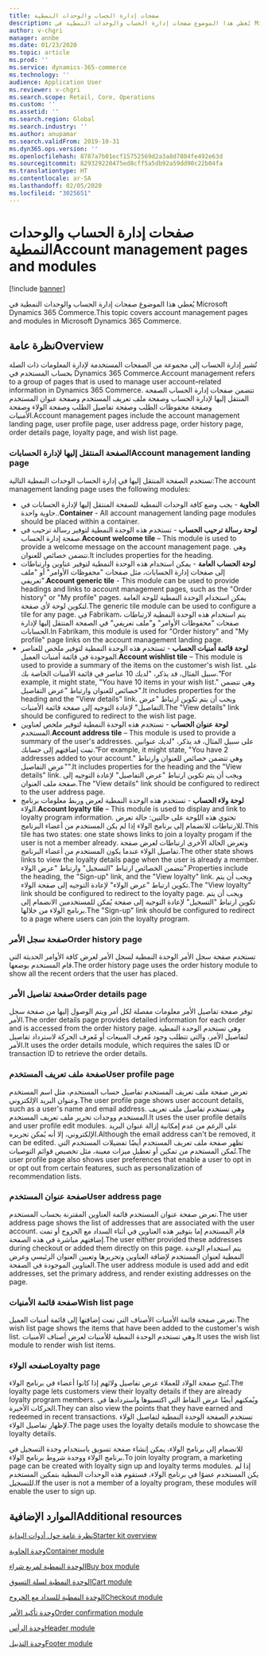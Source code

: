 ```yaml
---
title: صفحات إدارة الحساب والوحدات النمطية
description: يُغطي هذا الموضوع صفحات إدارة الحساب والوحدات النمطية في Microsoft Dynamics 365 Commerce.
author: v-chgri
manager: annbe
ms.date: 01/23/2020
ms.topic: article
ms.prod: ''
ms.service: dynamics-365-commerce
ms.technology: ''
audience: Application User
ms.reviewer: v-chgri
ms.search.scope: Retail, Core, Operations
ms.custom: ''
ms.assetid: ''
ms.search.region: Global
ms.search.industry: ''
ms.author: anupamar
ms.search.validFrom: 2019-10-31
ms.dyn365.ops.version: ''
ms.openlocfilehash: 8787a7b01ecf15752569d2a3a8d7804fe492e63d
ms.sourcegitcommit: 829329220475ed8cff5a5db92a59dd90c22b04fa
ms.translationtype: HT
ms.contentlocale: ar-SA
ms.lasthandoff: 02/05/2020
ms.locfileid: "3025651"
---
```

# <a name="account-management-pages-and-modules"></a><span data-ttu-id="3b1de-103">صفحات إدارة الحساب والوحدات النمطية</span><span class="sxs-lookup"><span data-stu-id="3b1de-103">Account management pages and modules</span></span>


[!include [banner](includes/banner.md)]

<span data-ttu-id="3b1de-104">يُغطي هذا الموضوع صفحات إدارة الحساب والوحدات النمطية في Microsoft Dynamics 365 Commerce.</span><span class="sxs-lookup"><span data-stu-id="3b1de-104">This topic covers account management pages and modules in Microsoft Dynamics 365 Commerce.</span></span>

## <a name="overview"></a><span data-ttu-id="3b1de-105">نظرة عامة</span><span class="sxs-lookup"><span data-stu-id="3b1de-105">Overview</span></span>

<span data-ttu-id="3b1de-106">تُشير إدارة الحساب إلى مجموعة من الصفحات المستخدمة لإدارة المعلومات ذات الصلة بحساب المستخدم في Dynamics 365 Commerce.</span><span class="sxs-lookup"><span data-stu-id="3b1de-106">Account management refers to a group of pages that is used to manage user account–related information in Dynamics 365 Commerce.</span></span> <span data-ttu-id="3b1de-107">تتضمن صفحات إدارة الحساب الصفحة المنتقل إليها لإدارة الحساب وصفحة ملف تعريف المستخدم وصفحة عنوان المستخدم وصفحة محفوظات الطلب وصفحة تفاصيل الطلب وصفحة الولاء وصفحة الأمنيات.</span><span class="sxs-lookup"><span data-stu-id="3b1de-107">Account management pages include the account management landing page, user profile page, user address page, order history page, order details page, loyalty page, and wish list page.</span></span>

### <a name="account-management-landing-page"></a><span data-ttu-id="3b1de-108">الصفحة المنتقل إليها لإدارة الحسابات</span><span class="sxs-lookup"><span data-stu-id="3b1de-108">Account management landing page</span></span>

<span data-ttu-id="3b1de-109">تستخدم الصفحة المنتقل إليها في إدارة الحساب الوحدات النمطية التالية:</span><span class="sxs-lookup"><span data-stu-id="3b1de-109">The account management landing page uses the following modules:</span></span>

- <span data-ttu-id="3b1de-110">**الحاوية** - يجب وضع كافة الوحدات النمطية للصفحة المنتقل إليها لإدارة الحسابات في حاوية واحدة..</span><span class="sxs-lookup"><span data-stu-id="3b1de-110">**Container** - All account management landing page modules should be placed within a container.</span></span> 
- <span data-ttu-id="3b1de-111">**لوحة رسالة ترحيب الحساب** - تستخدم هذه الوحدة النمطية لتوفير رسالة ترحيب في صفحة إدارة الحساب.</span><span class="sxs-lookup"><span data-stu-id="3b1de-111">**Account welcome tile** – This module is used to provide a welcome message on the account management page.</span></span> <span data-ttu-id="3b1de-112">وهي تتضمن خصائص للعنوان.</span><span class="sxs-lookup"><span data-stu-id="3b1de-112">It includes properties for the heading.</span></span>
- <span data-ttu-id="3b1de-113">**لوحة الحساب العامة** - يمكن استخدام هذه الوحدة النمطية لتوفير عناوين وارتباطات إلى صفحات إدارة الحسابات، مثل صفحات "محفوظات الأوامر" أو "ملف تعريفي".</span><span class="sxs-lookup"><span data-stu-id="3b1de-113">**Account generic tile** - This module can be used to provide headings and links to account management pages, such as the "Order history" or "My profile" pages.</span></span> <span data-ttu-id="3b1de-114">يمكن استخدام الوحدة النمطية للوحة العامة لتكوين لوحة لأي صفحة.</span><span class="sxs-lookup"><span data-stu-id="3b1de-114">The generic tile module can be used to configure a tile for any page.</span></span> <span data-ttu-id="3b1de-115">في Fabrikam، يتم استخدام هذه الوحدة النمطية لارتباطات صفحات "محفوظات الأوامر" و"ملف تعريفي" في الصفحة المنتقل إليها لإدارة الحسابات.</span><span class="sxs-lookup"><span data-stu-id="3b1de-115">In Fabrikam, this module is used for "Order history" and "My profile" page links on the account management landing page.</span></span>
- <span data-ttu-id="3b1de-116">**لوحة قائمة أمنيات الحساب** - تستخدم هذه الوحدة النمطية لتوفير ملخص للعناصر الموجودة في قائمة أمنيات العميل.</span><span class="sxs-lookup"><span data-stu-id="3b1de-116">**Account wishlist tile** – This module is used to provide a summary of the items on the customer's wish list.</span></span> <span data-ttu-id="3b1de-117">على سبيل المثال، قد يذكر، "لديك 10 عناصر في قائمة الأمنيات الخاصة بك."</span><span class="sxs-lookup"><span data-stu-id="3b1de-117">For example, it might state, "You have 10 items in your wish list."</span></span> <span data-ttu-id="3b1de-118">وهي تتضمن خصائص للعنوان وارتباط "عرض التفاصيل".</span><span class="sxs-lookup"><span data-stu-id="3b1de-118">It includes properties for the heading and the "View details" link.</span></span> <span data-ttu-id="3b1de-119">ويجب أن يتم تكوين ارتباط "عرض التفاصيل" لإعادة التوجيه إلى صفحة قائمة الأمنيات.</span><span class="sxs-lookup"><span data-stu-id="3b1de-119">The "View details" link should be configured to redirect to the wish list page.</span></span> 
- <span data-ttu-id="3b1de-120">**لوحة عنوان الحساب** - تستخدم هذه الوحدة النمطية لتوفير ملخص لعناوين المستخدم.</span><span class="sxs-lookup"><span data-stu-id="3b1de-120">**Account address tile** – This module is used to provide a summary of the user's addresses.</span></span> <span data-ttu-id="3b1de-121">على سبيل المثال، قد يذكر، "لديك عنوانين تمت إضافتهم إلى حسابك."</span><span class="sxs-lookup"><span data-stu-id="3b1de-121">For example, it might state, "You have 2 addresses added to your account."</span></span> <span data-ttu-id="3b1de-122">وهي تتضمن خصائص للعنوان وارتباط "عرض التفاصيل".</span><span class="sxs-lookup"><span data-stu-id="3b1de-122">It includes properties for the heading and the "View details" link.</span></span> <span data-ttu-id="3b1de-123">ويجب أن يتم تكوين ارتباط "عرض التفاصيل" لإعادة التوجيه إلى صفحة ملف العنوان.</span><span class="sxs-lookup"><span data-stu-id="3b1de-123">The "View details" link should be configured to redirect to the user address page.</span></span>
- <span data-ttu-id="3b1de-124">**لوحة ولاء الحساب** - تستخدم هذه الوحدة النمطية لعرض وربط معلومات برنامج الولاء.</span><span class="sxs-lookup"><span data-stu-id="3b1de-124">**Account loyalty tile** – This module is used to display and link to loyalty program information.</span></span> <span data-ttu-id="3b1de-125">تحتوي هذه اللوحة على حالتين: حالة تعرض للارتباطات للانضمام إلى برنامج الولاء إذا لم يكن المستخدم من أعضاء البرنامج.</span><span class="sxs-lookup"><span data-stu-id="3b1de-125">This tile has two states: one state shows links to join a loyalty progam if the user is not a member already.</span></span> <span data-ttu-id="3b1de-126">وتعرض الحالة الأخرى ارتباطات لعرض صفحة تفاصيل الولاء عندما يكون المستخدم من أعضاء البرنامج.</span><span class="sxs-lookup"><span data-stu-id="3b1de-126">The other state shows links to view the loyalty details page when the user is already a member.</span></span> <span data-ttu-id="3b1de-127">تتضمن الخصائص ارتباط "التسجيل" وارتباط "عرض الولاء".</span><span class="sxs-lookup"><span data-stu-id="3b1de-127">Properties include the heading, the "Sign-up" link, and the "View loyalty" link.</span></span> <span data-ttu-id="3b1de-128">ويجب أن يتم تكوين ارتباط "عرض الولاء" لإعادة التوجيه إلى صفحة الولاء.</span><span class="sxs-lookup"><span data-stu-id="3b1de-128">The "View loyalty" link should be configured to redirect to the loyalty page.</span></span> <span data-ttu-id="3b1de-129">ويجب أن يتم تكوين ارتباط "التسجيل" لإعادة التوجيه إلى صفحة يُمكن للمستخدمين الانضمام إلى برنامج الولاء من خلالها.</span><span class="sxs-lookup"><span data-stu-id="3b1de-129">The "Sign-up" link should be configured to redirect to a page where users can join the loyalty program.</span></span> 

### <a name="order-history-page"></a><span data-ttu-id="3b1de-130">صفحة سجل الأمر</span><span class="sxs-lookup"><span data-stu-id="3b1de-130">Order history page</span></span>

<span data-ttu-id="3b1de-131">تستخدم صفحة سجل الأمر الوحدة النمطية لسجل الأمر لعرض كافة الأوامر الحديثة التي قام المستخدم بوضعها.</span><span class="sxs-lookup"><span data-stu-id="3b1de-131">The order history page uses the order history module to show all the recent orders that the user has placed.</span></span>

### <a name="order-details-page"></a><span data-ttu-id="3b1de-132">صفحة تفاصيل الأمر</span><span class="sxs-lookup"><span data-stu-id="3b1de-132">Order details page</span></span>

<span data-ttu-id="3b1de-133">توفر صفحة تفاصيل الأمر معلومات مفصلة لكل أمر ويتم الوصول إليها من صفحة سجل الأمر.</span><span class="sxs-lookup"><span data-stu-id="3b1de-133">The order details page provides detailed information for each order and is accessed from the order history page.</span></span> <span data-ttu-id="3b1de-134">وهي تستخدم الوحدة النمطية لتفاصيل الأمر، والتي تتطلب وجود مُعرف المبيعات أو مُعرف الحركة لاسترداد تفاصيل الأمر.</span><span class="sxs-lookup"><span data-stu-id="3b1de-134">It uses the order details module, which requires the sales ID or transaction ID to retrieve the order details.</span></span>

### <a name="user-profile-page"></a><span data-ttu-id="3b1de-135">صفحة ملف تعريف المستخدم</span><span class="sxs-lookup"><span data-stu-id="3b1de-135">User profile page</span></span>

<span data-ttu-id="3b1de-136">تعرض صفحة ملف تعريف المستخدم تفاصيل حساب المستخدم، مثل اسم المستخدم وعنوان البريد الإلكتروني.</span><span class="sxs-lookup"><span data-stu-id="3b1de-136">The user profile page shows user account details, such as a user's name and email address.</span></span> <span data-ttu-id="3b1de-137">وهي تستخدم تفاصيل ملف تعريف المستخدم ووحدات تحرير ملف تعريف المستخدم.</span><span class="sxs-lookup"><span data-stu-id="3b1de-137">It uses the user profile details and user profile edit modules.</span></span> <span data-ttu-id="3b1de-138">على الرغم من عدم إمكانية إزالة عنوان البريد الإلكتروني، إلا أنه يُمكن تحريره.</span><span class="sxs-lookup"><span data-stu-id="3b1de-138">Although the email address can't be removed, it can be edited.</span></span> <span data-ttu-id="3b1de-139">تظهر صفحة ملف تعريف المستخدم أيضًا تفضيلات المستخدم التي تُمكن المستخدم من تمكين أو تعطيل ميزات معينة، مثل تخصيص قوائم التوصيات.</span><span class="sxs-lookup"><span data-stu-id="3b1de-139">The user profile page also shows user preferences that enable a user to opt in or opt out from certain features, such as personalization of recommendation lists.</span></span> 

### <a name="user-address-page"></a><span data-ttu-id="3b1de-140">صفحة عنوان المستخدم</span><span class="sxs-lookup"><span data-stu-id="3b1de-140">User address page</span></span>

<span data-ttu-id="3b1de-141">تعرض صفحة عنوان المستخدم قائمة العناوين المقترنة بحساب المستخدم.</span><span class="sxs-lookup"><span data-stu-id="3b1de-141">The user address page shows the list of addresses that are associated with the user account.</span></span> <span data-ttu-id="3b1de-142">قام المستخدم إما بتوفير هذه العناوين في أثناء السداد مع الخروج أو تمت إضافتهم مباشرة في هذه الصفحة.</span><span class="sxs-lookup"><span data-stu-id="3b1de-142">The user either provided these addresses during checkout or added them directly on  this page.</span></span> <span data-ttu-id="3b1de-143">يتم استخدام الوحدة النمطية لعنوان المستخدم لإضافة العناوين وتحريرها وتعيين العنوان الرئيسي وعرض العناوين الموجودة في الصفحة.</span><span class="sxs-lookup"><span data-stu-id="3b1de-143">The user address module is used add and edit addresses, set the primary address, and render existing addresses on the page.</span></span>

### <a name="wish-list-page"></a><span data-ttu-id="3b1de-144">صفحة قائمة الأمنيات</span><span class="sxs-lookup"><span data-stu-id="3b1de-144">Wish list page</span></span>

<span data-ttu-id="3b1de-145">تعرض صفحة قائمة الأمنيات الأصناف التي تمت إضافتها إلى قائمة أمنيات العميل.</span><span class="sxs-lookup"><span data-stu-id="3b1de-145">The wish list page shows the items that have been added to the customer's wish list.</span></span> <span data-ttu-id="3b1de-146">وهي تستخدم الوحدة النمطية للأمنيات لعرض أصناف الأمنيات.</span><span class="sxs-lookup"><span data-stu-id="3b1de-146">It uses the wish list module to render wish list items.</span></span>

### <a name="loyalty-page"></a><span data-ttu-id="3b1de-147">صفحه الولاء</span><span class="sxs-lookup"><span data-stu-id="3b1de-147">Loyalty page</span></span>

<span data-ttu-id="3b1de-148">تُتيح صفحة الولاد للعملاء عرض تفاصيل ولائهم إذا كانوا أعضاء في برنامج الولاء.</span><span class="sxs-lookup"><span data-stu-id="3b1de-148">The loyalty page lets customers view their loyalty details if they are already loyalty program members.</span></span> <span data-ttu-id="3b1de-149">ويُمكنهم أيضًا عرض النقاط التي اكتسبوها واستردادها في الحركات الأخيرة.</span><span class="sxs-lookup"><span data-stu-id="3b1de-149">They can also view the points that they have earned and redeemed in recent transactions.</span></span> <span data-ttu-id="3b1de-150">تستخدم الصفحة الوحدة النمطية لتفاصيل الولاء لإظهار تفاصيل الولاء.</span><span class="sxs-lookup"><span data-stu-id="3b1de-150">The page uses the loyalty details module to showcase the loyalty details.</span></span> 

<span data-ttu-id="3b1de-151">للانضمام إلى برنامج الولاء، يمكن إنشاء صفحة تسويق باستخدام وحدة التسجيل في برنامج الولاء ووحدة شروط برنامج الولاء.</span><span class="sxs-lookup"><span data-stu-id="3b1de-151">To join loyalty program, a marketing page can be created with loyalty sign up and loyalty terms modules.</span></span> <span data-ttu-id="3b1de-152">إذا لم يكن المستخدم عضوًا في برنامج الولاء، فستقوم هذه الوحدات النمطية بتمكين المستخدم للتسجيل.</span><span class="sxs-lookup"><span data-stu-id="3b1de-152">If the user is not a member of a loyalty program, these modules will enable the user to sign up.</span></span>

## <a name="additional-resources"></a><span data-ttu-id="3b1de-153">الموارد الإضافية</span><span class="sxs-lookup"><span data-stu-id="3b1de-153">Additional resources</span></span>

[<span data-ttu-id="3b1de-154">نظرة عامة حول أدوات البداية</span><span class="sxs-lookup"><span data-stu-id="3b1de-154">Starter kit overview</span></span>](starter-kit-overview.md)

[<span data-ttu-id="3b1de-155">وحدة الحاوية</span><span class="sxs-lookup"><span data-stu-id="3b1de-155">Container module</span></span>](add-container-module.md)

[<span data-ttu-id="3b1de-156">الوحدة النمطية لمربع شراء</span><span class="sxs-lookup"><span data-stu-id="3b1de-156">Buy box module</span></span>](add-buy-box.md)

[<span data-ttu-id="3b1de-157">الوحدة النمطية لسلة التسوق</span><span class="sxs-lookup"><span data-stu-id="3b1de-157">Cart module</span></span>](add-cart-module.md)

[<span data-ttu-id="3b1de-158">الوحدة النمطية للسداد مع الخروج</span><span class="sxs-lookup"><span data-stu-id="3b1de-158">Checkout module</span></span>](add-checkout-module.md)

[<span data-ttu-id="3b1de-159">وحدة تأكيد الأمر</span><span class="sxs-lookup"><span data-stu-id="3b1de-159">Order confirmation module</span></span>](order-confirmation-module.md)

[<span data-ttu-id="3b1de-160">وحدة الرأس</span><span class="sxs-lookup"><span data-stu-id="3b1de-160">Header module</span></span>](author-header-module.md)

[<span data-ttu-id="3b1de-161">وحدة التذييل</span><span class="sxs-lookup"><span data-stu-id="3b1de-161">Footer module</span></span>](author-footer-module.md)
